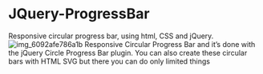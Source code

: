 # JQuery-ProgressBar
Responsive circular progress bar, using html, CSS and jQuery.
![img_6092afe786a1b](https://user-images.githubusercontent.com/71307225/151238224-cc9b8e7e-cf8b-4538-a7b3-3888ec4973d1.jpg)
Responsive Circular Progress Bar and it’s done with the jQuery Circle Progress Bar plugin. You can also create these circular bars with HTML SVG but there you can do only limited things
